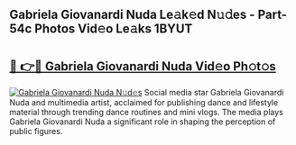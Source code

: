 ## Gabriela Giovanardi Nuda Le𝚊k𝚎d N𝚞𝚍es - Part-54c Photos Vid𝚎o Le𝚊ks 1BYUT

# <h2><a href="http://fbfbtu.evod.top/?m=Gabriela+Giovanardi+Nuda">🔗 👉🔴 Gabriela Giovanardi Nuda Vid𝚎o Ph𝚘t𝚘s</a></h2>

[![Gabriela Giovanardi Nuda N𝚞d𝚎s](https://i.imgur.com/8V9OHl7.gif)](http://fbfbtu.evod.top/?m=Gabriela+Giovanardi+Nuda)
Social media star Gabriela Giovanardi Nuda and multimedia artist, acclaimed for publishing dance and lifestyle material through trending dance routines and mini vlogs. The media plays Gabriela Giovanardi Nuda a significant role in shaping the perception of public figures. 
